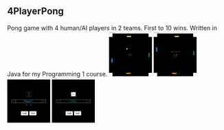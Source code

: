 ## 4PlayerPong
Pong game with 4 human/AI players in 2 teams. First to 10 wins. Written in Java for my Programming 1 course.
<img src="screenshots/game1.png" width="100">
<img src="screenshots/game3.png" width="100">
<img src="screenshots/menu1.png" width="100">
<img src="screenshots/menu2.png" width="100">
